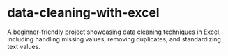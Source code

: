 # data-cleaning-with-excel
A beginner-friendly project showcasing data cleaning techniques in Excel, including handling missing values, removing duplicates, and standardizing text values.
